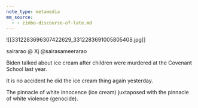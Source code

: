 ```yaml
---
note_type: metamedia
mm_source:
  - - zimbo-discourse-of-late.md
---
```


![[3312283696307422629_3312283691005805408.jpg]]

sairarao @
Xj @sairasameerarao

Biden talked about ice cream after children were
murdered at the Covenant School last year.

It is no accident he did the ice cream thing again
yesterday.

The pinnacle of white innocence (ice cream)
juxtaposed with the pinnacle of white violence
(genocide).

